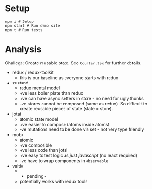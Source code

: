 # Setup
```
npm i # Setup
npm start # Run demo site
npm t # Run tests
```

# Analysis

Challege: Create reusable state. See `Counter.tsx` for further details.

* redux / redux-toolkit
  * this is our baseline as everyone starts with redux
* zustand
  * redux mental model
  * +ve less boiler plate than redux
  * +ve can have async setters in store - no need for ugly thunks
  * -ve stores cannot be composed (same as redux). So difficult to create reusable pieces of state (state = store).
* jotai
  * atomic state model
  * +ve easier to compose (atoms inside atoms)
  * -ve mutations need to be done via set - not very type friendly
* mobx
  * atomic 
  * +ve composible
  * +ve less code than jotai
  * +ve easy to test logic as _just javascript_ (no react required)
  * -ve have to wrap components in `observable`
* valtio
  * - pending -
  * potentially works with redux tools
